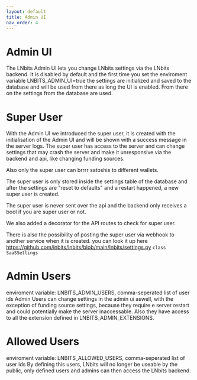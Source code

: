 ```yaml
---
layout: default
title: Admin UI
nav_order: 4
---
```



Admin UI
========
The LNbits Admin UI lets you change LNbits settings via the LNbits backend.
It is disabled by default and the first time you set the enviroment variable LNBITS_ADMIN_UI=true
the settings are initialized and saved to the database and will be used from there as long the UI is enabled.
From there on the settings from the database are used.


Super User
==========
With the Admin UI we introduced the super user, it is created with the initialisation of the Admin UI and will be shown with a success message in the server logs.
The super user has access to the server and can change settings that may crash the server and make it unresponsive via the backend and api, like changing funding sources.

Also only the super user can brrrr satoshis to different wallets.

The super user is only stored inside the settings table of the database and after the settings are "reset to defaults" and a restart happened,
a new super user is created.

The super user is never sent over the api and the backend only receives a bool if you are super user or not.

We also added a decorator for the API routes to check for super user.

There is also the possibility of posting the super user via webhook to another service when it is created. you can look it up here https://github.com/lnbits/lnbits/blob/main/lnbits/settings.py `class SaaSSettings`


Admin Users
===========
enviroment variable: LNBITS_ADMIN_USERS, comma-seperated list of user ids
Admin Users can change settings in the admin ui aswell, with the exception of funding source settings, because they require e server restart and could potentially make the server inaccessable. Also they have access to all the extension defined in LNBITS_ADMIN_EXTENSIONS.


Allowed Users
=============
enviroment variable: LNBITS_ALLOWED_USERS, comma-seperated list of user ids
By defining this users, LNbits will no longer be useable by the public, only defined users and admins can then access the LNbits backend.
